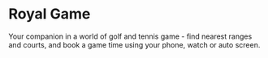 # Royal Game
Your companion in a world of golf and tennis game - find nearest ranges and courts, and book a game time using your phone, watch or auto screen.
